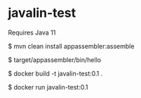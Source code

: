 # javalin-test

Requires Java 11

$ mvn clean install appassembler:assemble

$ target/appassembler/bin/hello

$ docker build -t javalin-test:0.1 .

$ docker run javalin-test:0.1
